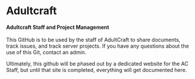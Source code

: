 # Adultcraft
<strong>Adultcraft Staff and Project Management</strong>
<br /><br />This GitHub is to be used by the staff of AdultCraft to share documents, track issues, and track server projects. If you have any questions about the use of this Git, contact an admin.

Ultimately, this github will be phased out by a dedicated website for the AC Staff, but until that site is completed, everything will get documented here.

